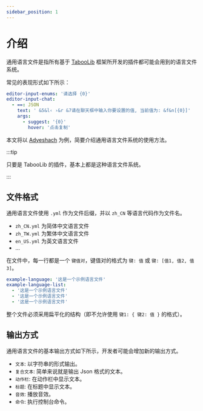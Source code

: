 ```yaml
---
sidebar_position: 1
---
```


# 介绍

通用语言文件是指所有基于 [TabooLib](https://github.com/taboolib/taboolib) 框架所开发的插件都可能会用到的语言文件系统。

常见的表现形式如下所示：

```yaml
editor-input-enums: '请选择 {0}'
editor-input-chat:
  - ==: JSON
    text: ' &5&l‹ ›&r &7请在聊天框中输入你要设置的值, 当前值为: &f&n[{0}]'
    args:
      - suggest: '{0}'
        hover: '点击复制'
```

本文将以 [Adyeshach](https://a.ptms.ink) 为例，简要介绍通用语言文件系统的使用方法。

:::tip

只要是 TabooLib 的插件，基本上都是这种语言文件系统。

:::

## 文件格式

通用语言文件使用 `.yml` 作为文件后缀，并以 `zh_CN` 等语言代码作为文件名。

- `zh_CN.yml` 为简体中文语言文件
- `zh_TW.yml` 为繁体中文语言文件
- `en_US.yml` 为英文语言文件
- ...

在文件中，每一行都是一个 `键值对`，键值对的格式为 `键: 值` 或 `键: [值1, 值2, 值3]`。

```yaml
example-language: '这是一个示例语言文件'
example-language-list:
  - '这是一个示例语言文件'
  - '这是一个示例语言文件'
  - '这是一个示例语言文件'
```

整个文件必须采用扁平化的结构（即不允许使用 `键1: { 键2: 值 }` 的格式）。

## 输出方式

通用语言文件的基本输出方式如下所示，开发者可能会增加新的输出方式。

- `文本`: 以字符串的形式输出。
- `复合文本`: 简单来说就是输出 Json 格式的文本。
- `动作栏`: 在动作栏中显示文本。
- `标题`: 在标题中显示文本。
- `音效`: 播放音效。
- `命令`: 执行控制台命令。